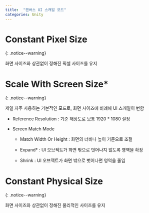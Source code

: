 ```yaml
---
title:  "캔버스 UI 스캐일 모드"
categories: Unity
---
```


# Constant Pixel Size
{: .notice--warning}

화면 사이즈와 상관없이 정해진 픽셀 사이즈를 유지

# Scale With Screen Size*
{: .notice--warning}

제일 자주 사용하는 기본적인 모드로, 화면 사이즈에 비례해 UI 스캐일이 변함

- Reference Resolution : 기준 해상도로 보통 1920 * 1080 설정

- Screen Match Mode

  + Match Width Or Height : 화면의 너비나 높이 기준으로 조절

  + Expand* : UI 오브젝트가 화면 밖으로 벗어나지 않도록 영역을 확장

  + Shrink : UI 오브젝트가 화면 밖으로 벗어나면 영역을 줄임

# Constant Physical Size
{: .notice--warning}

화면 사이즈와 상관없이 정해진 물리적인 사이즈를 유지